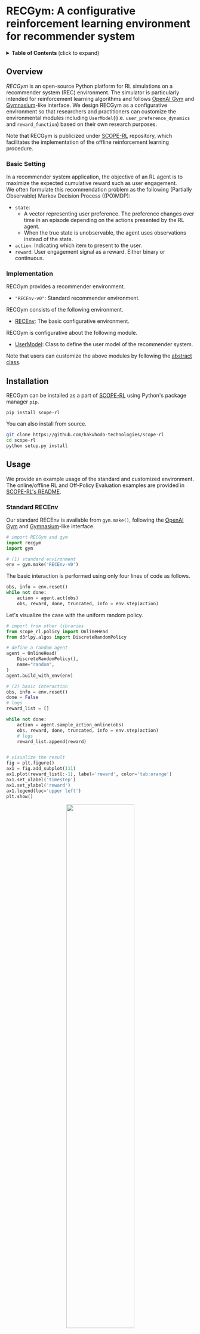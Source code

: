 # RECGym: A configurative reinforcement learning environment for recommender system
<details>
<summary><strong>Table of Contents </strong>(click to expand)</summary>

- [RECGym: A reinforcement learning environment for recommender system](#RECGym-a-reinforcement-learning-environment-for-recommender-system)
- [Overview](#overview)
- [Installation](#installation)
- [Usage](#usage)
- [Citation](#citation)
- [Contribution](#contribution)
- [License](#license)
- [Project Team](#project-team)
- [Contact](#contact)
- [Reference](#reference)

</details>

## Overview

*RECGym* is an open-source Python platform for RL simulations on a recommender system (REC) environment. The simulator is particularly intended for reinforcement learning algorithms and follows [OpenAI Gym](https://gym.openai.com) and [Gymnasium](https://gymnasium.farama.org/)-like interface. We design RECGym as a configurative environment so that researchers and practitioners can customize the environmental modules including `UserModel`((i.e. `user_preference_dynamics` and `reward_function`) based on their own research purposes.

Note that RECGym is publicized under [SCOPE-RL](../) repository, which facilitates the implementation of the offline reinforcement learning procedure.

### Basic Setting

In a recommender system application, the objective of an RL agent is to maximize the expected cumulative reward such as user engagement. \
We often formulate this recommendation problem as the following (Partially Observable) Markov Decision Process ((PO)MDP):
- `state`:
   - A vector representing user preference. The preference changes over time in an episode depending on the actions presented by the RL agent.
   - When the true state is unobservable, the agent uses observations instead of the state.
- `action`: Indicating which item to present to the user.
- `reward`: User engagement signal as a reward. Either binary or continuous.

### Implementation

RECGym provides a recommender environment.
- `"RECEnv-v0"`: Standard recommender environment.

RECGym consists of the following environment.
- [RECEnv](./envs/rec.py#L14): The basic configurative environment.

RECGym is configurative about the following module.
- [UserModel](./envs/simulator/function.py#L13): Class to define the user model of the recommender system.

Note that users can customize the above modules by following the [abstract class](./envs/simulator/base.py).

## Installation
RECGym can be installed as a part of [SCOPE-RL](../) using Python's package manager `pip`.
```
pip install scope-rl
```

You can also install from source.
```bash
git clone https://github.com/hakuhodo-technologies/scope-rl
cd scope-rl
python setup.py install
```

## Usage

We provide an example usage of the standard and customized environment. \
The online/offline RL and Off-Policy Evaluation examples are provided in [SCOPE-RL's README](../README.md).

### Standard RECEnv

Our standard RECEnv is available from `gym.make()`, following the [OpenAI Gym](https://gym.openai.com) and [Gymnasium](https://gymnasium.farama.org/)-like interface.

```Python
# import RECGym and gym
import recgym
import gym

# (1) standard environment
env = gym.make('RECEnv-v0')
```

The basic interaction is performed using only four lines of code as follows.

```Python
obs, info = env.reset()
while not done:
    action = agent.act(obs)
    obs, reward, done, truncated, info = env.step(action)
```

Let's visualize the case with the uniform random policy.

```Python
# import from other libraries
from scope_rl.policy import OnlineHead
from d3rlpy.algos import DiscreteRandomPolicy

# define a random agent
agent = OnlineHead(
    DiscreteRandomPolicy(),
    name="random",
)
agent.build_with_env(env)

# (2) basic interaction
obs, info = env.reset()
done = False
# logs
reward_list = []

while not done:
    action = agent.sample_action_online(obs)
    obs, reward, done, truncated, info = env.step(action)
    # logs
    reward_list.append(reward)


# visualize the result
fig = plt.figure()
ax1 = fig.add_subplot(111)
ax1.plot(reward_list[:-1], label='reward', color='tab:orange')
ax1.set_xlabel('timestep')
ax1.set_ylabel('reward')
ax1.legend(loc='upper left')
plt.show()
```
<div align="center"><img src="./images/basic_interaction.png" width="60%"/></div>
<figcaption>
<p align="center">
  The Transition of the Reward during a Single Episode
</p>
</figcaption>

Note that while we use [SCOPE-RL](../README.md) and [d3rlpy](https://github.com/takuseno/d3rlpy) here, RECGym is compatible with any other libraries working on the [OpenAI Gym](https://gym.openai.com) and [Gymnasium](https://gymnasium.farama.org/)-like interface.

### Customized RECEnv

Next, we describe how to customize the environment by instantiating the environment.

<details>
<summary>List of environmental configurations: (click to expand)</summary>

- `step_per_episode`: Number of timesteps in an episode.
- `n_items`: Number of items used in the recommender system.
- `n_users`: Number of users used in the recommender system.
- `item_feature_dim`: Dimension of the item feature vectors.
- `user_feature_dim`: Dimension of the user feature vectors.
- `item_feature_vector`: Feature vectors that characterize each item.
- `user_feature_vector`: Feature vectors that characterize each user.
- `reward_type`: Reward type.
- `reward_std`: Noise level of the reward. Applicable only when reward_type is "continuous".
- `obs_std`: Noise level of the state observation.
- `UserModel`: User model that defines the user prefecture dynamics and reward function.
- `random_state`: Random state.

</details>

```Python
from recgym import RECEnv
env = RECEnv(
    step_per_episode=10,
    n_items=100,
    n_users=100,
    item_feature_dim=5,
    user_feature_dim=5,
    reward_type="continuous",  # "binary"
    reward_std=0.3,
    obs_std=0.3,
    random_state=12345,
)
```

Specifically, users can define their own `UserModel` as follows.

#### Example of UserModel
```Python
# import recgym modules
from recgym import BaseUserModel
from recgym.types import Action
# import other necessary stuffs
from dataclasses import dataclass
from typing import Optional
import numpy as np

@dataclass
class CustomizedUserModel(BaseUserModel):
    user_feature_dim: int
    item_feature_dim: int
    reward_type: str = "continuous"  # "binary"
    reward_std: float = 0.0
    random_state: Optional[int] = None

    def __post_init__(self):
        self.random_ = check_random_state(self.random_state)
        self.coef = self.random_.normal(size=(self.user_feature_dim, self.item_feature_dim))

    def user_preference_dynamics(
        self,
        state: np.ndarray,
        action: Action,
        item_feature_vector: np.ndarray,
        alpha: float = 1.0,
    ) -> np.ndarray:
        coefficient = state.T @ self.coef @ item_feature_vector[action]
        state = state + alpha * coefficient * item_feature_vector[action]
        state = state / np.linalg.norm(state, ord=2)
        return state

    def reward_function(
        self,
        state: np.ndarray,
        action: Action,
        item_feature_vector: np.ndarray,
    ) -> float:
        logit = state.T @ self.coef @ item_feature_vector[action]
        reward = (
            logit if self.reward_type == "continuous" else sigmoid(logit)
        )

        if self.reward_type == "discrete":
            reward = self.random_.binominal(1, p=reward)

        return reward
```

More examples are available at [quickstart/rec/rec_synthetic_customize_env.ipynb](./examples/quickstart/rec/rec_synthetic_customize_env.ipynb). \
The statistics of the environment is also visualized at [quickstart/rec/rec_synthetic_data_collection.ipynb](./examples/quickstart/rec/rec_synthetic_data_collection.ipynb).

## Citation

If you use our software in your work, please cite our paper:

Haruka Kiyohara, Kosuke Kawakami, Yuta Saito.<br>
**Accelerating Offline Reinforcement Learning Application in Real-Time Bidding and Recommendation: Potential Use of Simulation**<br>
(RecSys'21 SimuRec workshop)<br>
[https://arxiv.org/abs/2109.08331](https://arxiv.org/abs/2109.08331)

Bibtex:
```
@article{kiyohara2021accelerating,
  title={Accelerating Offline Reinforcement Learning Application in Real-Time Bidding and Recommendation: Potential Use of Simulation},
  author={Kiyohara, Haruka and Kawakami, Kosuke and Saito, Yuta},
  journal={arXiv preprint arXiv:2109.08331},
  year={2021}
}
```

## Contribution

Any contributions to RECGym are more than welcome!
Please refer to [CONTRIBUTING.md](../CONTRIBUTING.md) for general guidelines on how to contribute the project.

## License

This project is licensed under Apache 2.0 license - see [LICENSE](../LICENSE) file for details.

## Project Team

- [Haruka Kiyohara](https://sites.google.com/view/harukakiyohara) (**Main Contributor**)
- Ren Kishimoto (Tokyo Institute of Technology)
- Kosuke Kawakami (HAKUHODO Technologies Inc.)
- Ken Kobayashi (Tokyo Institute of Technology)
- Kazuhide Nakata (Tokyo Institute of Technology)
- [Yuta Saito](https://usait0.com/en/) (Cornell University)

## Contact

For any questions about the paper and software, feel free to contact: hk844@cornell.edu

## References

<details>
<summary><strong>Papers </strong>(click to expand)</summary>

1. Greg Brockman, Vicki Cheung, Ludwig Pettersson, Jonas Schneider, John Schulman, Jie Tang, and Wojciech Zaremba. [OpenAI Gym](https://arxiv.org/abs/1606.01540). *arXiv preprint arXiv:1606.01540*, 2016.

2. Takuma Seno and Michita Imai. [d3rlpy: An Offline Deep Reinforcement Library](https://arxiv.org/abs/2111.03788), *arXiv preprint arXiv:2111.03788*, 2021.

3. Sarah Dean and Jamie Morgenstern. [Preference Dynamics Under Personalized Recommendations](https://arxiv.org/abs/2205.13026). In *Proceedings of the 23rd ACM Conference on Economics and Computation*, 4503-9150, 2022.

</details>

<details>
<summary><strong>Projects </strong>(click to expand)</summary>

This project is inspired by the following three packages.
- **RecoGym**  -- an RL environment for recommender systems: [[github](https://github.com/criteo-research/reco-gym)] [[paper](https://arxiv.org/abs/1808.00720)]
- **RecSim** -- a configurative RL environment for recommender systems: [[github](https://github.com/google-research/recsim)] [[paper](https://arxiv.org/abs/1909.04847)]
- **AuctionGym** -- an RL environment for online advertising auctions: [[github](https://github.com/amzn/auction-gym)] [[paper](https://www.amazon.science/publications/learning-to-bid-with-auctiongym)]
- **FinRL** -- an RL environment for finance: [[github](https://github.com/AI4Finance-Foundation/FinRL)] [[paper](https://arxiv.org/abs/2011.09607)]

</details>

